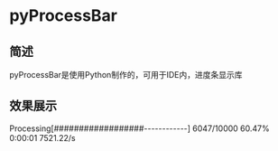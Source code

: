 # pyProcessBar
## 简述
pyProcessBar是使用Python制作的，可用于IDE内，进度条显示库
## 效果展示
Processing[##################------------]	6047/10000	60.47%	0:00:01	 7521.22/s
